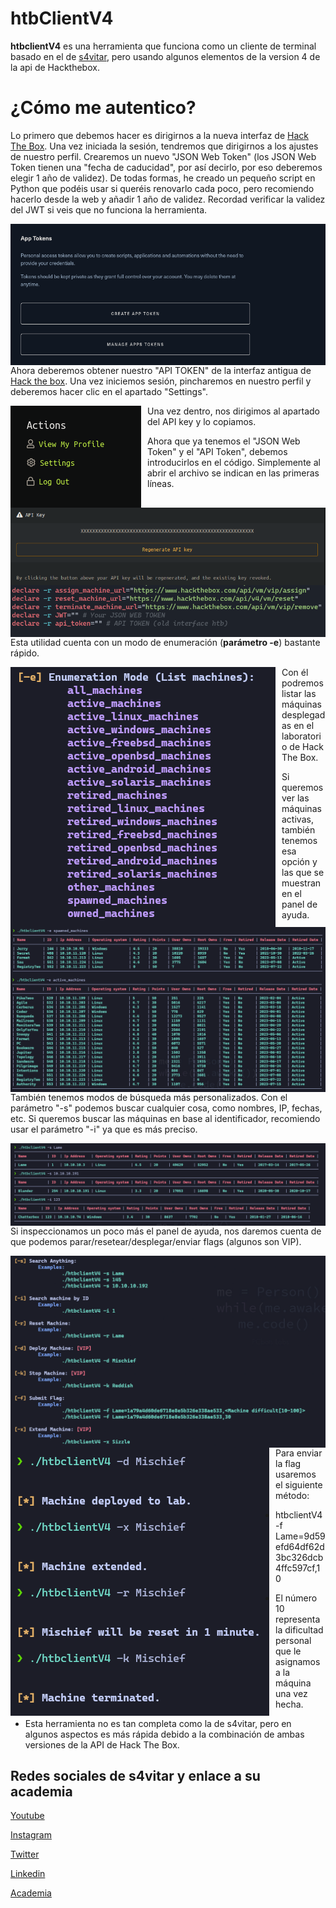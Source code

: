 # htbClientV4

**htbclientV4** es una herramienta que funciona como un cliente de terminal basado en el de [s4vitar](https://github.com/s4vitar), pero usando algunos elementos de la version 4 de la api de Hackthebox.

¿Cómo me autentico?
======
Lo primero que debemos hacer es dirigirnos a la nueva interfaz de [Hack The Box](https://www.hackthebox.com). Una vez iniciada la sesión, tendremos que dirigirnos a los ajustes de nuestro perfil. Crearemos un nuevo "JSON Web Token" (los JSON Web Token tienen una "fecha de caducidad", por así decirlo, por eso deberemos elegir 1 año de validez). De todas formas, he creado un pequeño script en Python que podéis usar si queréis renovarlo cada poco, pero recomiendo hacerlo desde la web y añadir 1 año de validez. Recordad verificar la validez del JWT si veis que no funciona la herramienta.

<p align="center">
<img src="Images/get_jwt.png"
        alt="First"
        style="float: left; margin-right: 10px;" />
</p>


Ahora deberemos obtener nuestro "API TOKEN" de la interfaz antigua de [Hack the box](https://hackthebox.eu/login). Una vez iniciemos sesión, pincharemos en nuestro perfil y deberemos hacer clic en el apartado "Settings".

<p align="center">
<img src="Images/localizar_settings.png"
        alt="Second"
        style="float: left; margin-right: 10px;" />
</p>

Una vez dentro, nos dirigimos al apartado del API key y lo copiamos.

<p align="center">
<img src="Images/get_api_key.png"
        alt="Third"
        style="float: left; margin-right: 10px;" />
</p>

Ahora que ya tenemos el "JSON Web Token" y el "API Token", debemos introducirlos en el código. Simplemente al abrir el archivo se indican en las primeras líneas.

<p align="center">
<img src="Images/authentication_into_the_code.png"
        alt="Fourth"
        style="float: left; margin-right: 10px;" />
</p>

Esta utilidad cuenta con un modo de enumeración (**parámetro -e**) bastante rápido.

<p align="center">
<img src="Images/enumeration_mode_panel.png"
        alt="Fifth"
        style="float: left; margin-right: 10px;" />
</p>

Con él podremos listar las máquinas desplegadas en el laboratorio de Hack The Box.

<p align="center">
<img src="Images/spawned_machines_file.png"
        alt="6"
        style="float: left; margin-right: 10px;" />
</p>

Si queremos ver las máquinas activas, también tenemos esa opción y las que se muestran en el panel de ayuda.
<p align="center">
<img src="Images/active_machines_file.png"
        alt="7"
        style="float: left; margin-right: 10px;" />
</p>

También tenemos modos de búsqueda más personalizados. Con el parámetro "-s" podemos buscar cualquier cosa, como nombres, IP, fechas, etc. Si queremos buscar las máquinas en base al identificador, recomiendo usar el parámetro "-i" ya que es más preciso.
<p align="center">
<img src="Images/search_machines_file.png"
        alt="8"
        style="float: left; margin-right: 10px;" />
</p>

Si inspeccionamos un poco más el panel de ayuda, nos daremos cuenta de que podemos parar/resetear/desplegar/enviar flags (algunos son VIP).

<p align="center">
<img src="Images/help_panel_spawned_machines.png"
        alt="9"
        style="float: left; margin-right: 10px;" />
</p>

<p align="center">
<img src="Images/control_machines_file.png"
        alt="9"
        style="float: left; margin-right: 10px;" />
</p>

Para enviar la flag usaremos el siguiente método:

* htbclientV4 -f Lame=9d59efd64df62d3bc326dcb4ffc597cf,10

* El número 10 representa la dificultad personal que le asignamos a la máquina una vez hecha.

* Esta herramienta no es tan completa como la de s4vitar, pero en algunos aspectos es más rápida debido a la combinación de ambas versiones de la API de Hack The Box.

## Redes sociales de s4vitar y enlace a su academia

[Youtube](https://www.youtube.com/s4vitar)  

[Instagram](https://www.instagram.com/s4vitarx/)  

[Twitter](https://twitter.com/S4vitar)  

[Linkedin](https://es.linkedin.com/in/s4vitar)  

[Academia](https://hack4u.io/)



